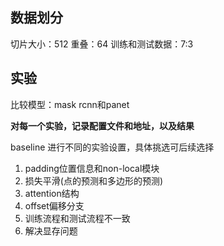 ## 数据划分
切片大小：512
重叠：64
训练和测试数据：7:3

## 实验
比较模型：mask rcnn和panet

**对每一个实验，记录配置文件和地址，以及结果**

baseline 进行不同的实验设置，具体挑选可后续选择

1. padding位置信息和non-local模块
2. 损失平滑(点的预测和多边形的预测)
3. attention结构
4. offset偏移分支
5. 训练流程和测试流程不一致
6. 解决显存问题
